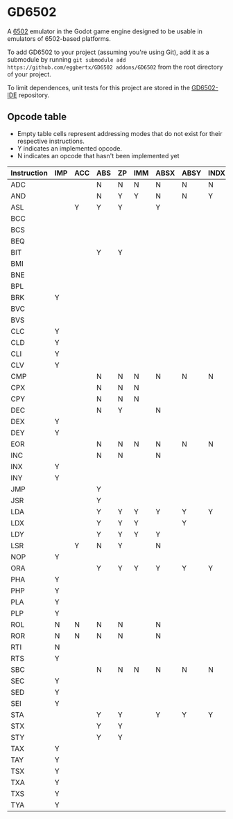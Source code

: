 # GD6502
A [6502](https://en.wikipedia.org/wiki/MOS_Technology_6502) emulator in the Godot game engine designed to be usable in emulators of 6502-based platforms.

To add GD6502 to your project (assuming you're using Git), add it as a submodule by running `git submodule add https://github.com/eggbertx/GD6502 addons/GD6502` from the root directory of your project.

To limit dependences, unit tests for this project are stored in the [GD6502-IDE](https://github.com/Eggbertx/GD6502-IDE) repository.

## Opcode table
* Empty table cells represent addressing modes that do not exist for their respective instructions.
* Y indicates an implemented opcode.
* N indicates an opcode that hasn't been implemented yet

Instruction | IMP | ACC | ABS |  ZP | IMM | ABSX | ABSY | INDX | INDY | ZPX | ZPY | REL | IND
------------|-----|-----|-----|-----|-----|------|------|------|------|-----|-----|-----|------
ADC         |     |     |  N  |  N  |  N  |  N   |  N   |  N   |  N   |  N  |     |     |    
AND         |     |     |  N  |  Y  |  Y  |  N   |  N   |  Y   |  Y   |  Y  |     |     |    
ASL         |     |  Y  |  Y  |  Y  |     |  Y   |      |      |      |  Y  |     |     |    
BCC         |     |     |     |     |     |      |      |      |      |     |     |  N  |    
BCS         |     |     |     |     |     |      |      |      |      |     |     |  N  |    
BEQ         |     |     |     |     |     |      |      |      |      |     |     |  N  |    
BIT         |     |     |  Y  |  Y  |     |      |      |      |      |     |     |     |    
BMI         |     |     |     |     |     |      |      |      |      |     |     |  N  |    
BNE         |     |     |     |     |     |      |      |      |      |     |     |  N  |    
BPL         |     |     |     |     |     |      |      |      |      |     |     |  N  |    
BRK         |  Y  |     |     |     |     |      |      |      |      |     |     |     |    
BVC         |     |     |     |     |     |      |      |      |      |     |     |  N  |    
BVS         |     |     |     |     |     |      |      |      |      |     |     |  N  |    
CLC         |  Y  |     |     |     |     |      |      |      |      |     |     |     |    
CLD         |  Y  |     |     |     |     |      |      |      |      |     |     |     |    
CLI         |  Y  |     |     |     |     |      |      |      |      |     |     |     |    
CLV         |  Y  |     |     |     |     |      |      |      |      |     |     |     |    
CMP         |     |     |  N  |  N  |  N  |  N   |  N   |  N   |  N   |  N  |     |     |    
CPX         |     |     |  N  |  N  |  N  |      |      |      |      |     |     |     |    
CPY         |     |     |  N  |  N  |  N  |      |      |      |      |     |     |     |    
DEC         |     |     |  N  |  Y  |     |  N   |      |      |      |  N  |     |     |    
DEX         |  Y  |     |     |     |     |      |      |      |      |     |     |     |    
DEY         |  Y  |     |     |     |     |      |      |      |      |     |     |     |    
EOR         |     |     |  N  |  N  |  N  |  N   |  N   |  N   |  N   |  N  |     |     |    
INC         |     |     |  N  |  N  |     |  N   |      |      |      |  N  |     |     |    
INX         |  Y  |     |     |     |     |      |      |      |      |     |     |     |    
INY         |  Y  |     |     |     |     |      |      |      |      |     |     |     |    
JMP         |     |     |  Y  |     |     |      |      |      |      |     |     |     |  N 
JSR         |     |     |  Y  |     |     |      |      |      |      |     |     |     |    
LDA         |     |     |  Y  |  Y  |  Y  |  Y   |  Y   |  Y   |  Y   |  Y  |     |     |    
LDX         |     |     |  Y  |  Y  |  Y  |      |  Y   |      |      |     |  Y  |     |    
LDY         |     |     |  Y  |  Y  |  Y  |  Y   |      |      |      |  N  |     |     |    
LSR         |     |  Y  |  N  |  Y  |     |  N   |      |      |      |  N  |     |     |    
NOP         |  Y  |     |     |     |     |      |      |      |      |     |     |     |    
ORA         |     |     |  Y  |  Y  |  Y  |  Y   |  Y   |  Y   |  Y   |  Y  |     |     |    
PHA         |  Y  |     |     |     |     |      |      |      |      |     |     |     |    
PHP         |  Y  |     |     |     |     |      |      |      |      |     |     |     |    
PLA         |  Y  |     |     |     |     |      |      |      |      |     |     |     |    
PLP         |  Y  |     |     |     |     |      |      |      |      |     |     |     |    
ROL         |  N  |  N  |  N  |  N  |     |  N   |      |      |      |  N  |     |     |    
ROR         |  N  |  N  |  N  |  N  |     |  N   |      |      |      |  N  |     |     |    
RTI         |  N  |     |     |     |     |      |      |      |      |     |     |     |    
RTS         |  Y  |     |     |     |     |      |      |      |      |     |     |     |    
SBC         |     |     |  N  |  N  |  N  |  N   |  N   |  N   |  N   |  N  |     |     |    
SEC         |  Y  |     |     |     |     |      |      |      |      |     |     |     |    
SED         |  Y  |     |     |     |     |      |      |      |      |     |     |     |    
SEI         |  Y  |     |     |     |     |      |      |      |      |     |     |     |    
STA         |     |     |  Y  |  Y  |     |  Y   |  Y   |  Y   |  Y   |  Y  |     |     |    
STX         |     |     |  Y  |  Y  |     |      |      |      |      |     |  Y  |     |    
STY         |     |     |  Y  |  Y  |     |      |      |      |      |  Y  |     |     |    
TAX         |  Y  |     |     |     |     |      |      |      |      |     |     |     |    
TAY         |  Y  |     |     |     |     |      |      |      |      |     |     |     |    
TSX         |  Y  |     |     |     |     |      |      |      |      |     |     |     |    
TXA         |  Y  |     |     |     |     |      |      |      |      |     |     |     |    
TXS         |  Y  |     |     |     |     |      |      |      |      |     |     |     |    
TYA         |  Y  |     |     |     |     |      |      |      |      |     |     |     |    
